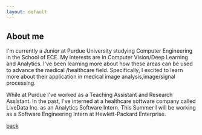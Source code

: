 ```yaml
---
layout: default
---
```


## About me
I'm currently a Junior at Purdue University studying Computer Engineering
in the School of ECE. My interests are in Computer Vision/Deep Learning and Analytics.
I've been learning more about how these areas can be used to advance the medical
/healthcare field. Specifically, I excited to learn more about their application
in medical image analysis,image/signal processing.<br/>


While at Purdue I've worked as a Teaching Assistant and
Research Assistant. In the past, I've interned at a healthcare software company 
called LiveData Inc. as an Analytics Software Intern. This Summer I will be
working as a Software Engineering Intern at Hewlett-Packard Enterprise. <br/>


[back](./)
